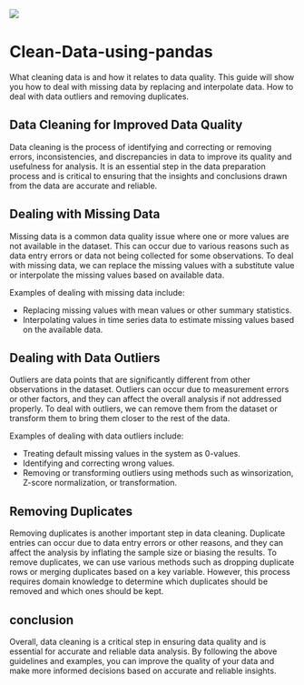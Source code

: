 
<img src="https://www.learnpythonwithrune.org/wp-content/uploads/2022/04/EXPERT-DATA-SCIENCE-WORKFLOW-4.png">&nbsp;

# Clean-Data-using-pandas
What cleaning data is and how it relates to data quality. This guide will show you how to deal with missing data by replacing and interpolate data. How to deal with data outliers and removing duplicates.

## Data Cleaning for Improved Data Quality

Data cleaning is the process of identifying and correcting or removing errors, inconsistencies, and discrepancies in data to improve its quality and usefulness for analysis. It is an essential step in the data preparation process and is critical to ensuring that the insights and conclusions drawn from the data are accurate and reliable.

## Dealing with Missing Data

Missing data is a common data quality issue where one or more values are not available in the dataset. This can occur due to various reasons such as data entry errors or data not being collected for some observations. To deal with missing data, we can replace the missing values with a substitute value or interpolate the missing values based on available data.

Examples of dealing with missing data include:

* Replacing missing values with mean values or other summary statistics.
* Interpolating values in time series data to estimate missing values based on the available data.

## Dealing with Data Outliers
Outliers are data points that are significantly different from other observations in the dataset. Outliers can occur due to measurement errors or other factors, and they can affect the overall analysis if not addressed properly. To deal with outliers, we can remove them from the dataset or transform them to bring them closer to the rest of the data.

Examples of dealing with data outliers include:

* Treating default missing values in the system as 0-values.
* Identifying and correcting wrong values.
* Removing or transforming outliers using methods such as winsorization, Z-score normalization, or transformation.

## Removing Duplicates

Removing duplicates is another important step in data cleaning. Duplicate entries can occur due to data entry errors or other reasons, and they can affect the analysis by inflating the sample size or biasing the results. To remove duplicates, we can use various methods such as dropping duplicate rows or merging duplicates based on a key variable. However, this process requires domain knowledge to determine which duplicates should be removed and which ones should be kept.

## conclusion

Overall, data cleaning is a critical step in ensuring data quality and is essential for accurate and reliable data analysis. By following the above guidelines and examples, you can improve the quality of your data and make more informed decisions based on accurate and reliable insights.
